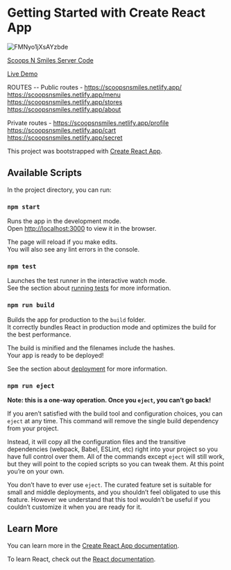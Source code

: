 # Getting Started with Create React App
![FMNyo1jXsAYzbde](https://user-images.githubusercontent.com/93445494/159128040-0e952f37-d887-4447-85fb-b63f900c02ce.jpg)

[Scoops N Smiles Server Code](https://replit.com/@UXNation/scoops-n-smiles-server)

[Live Demo](https://scoopsnsmiles.netlify.app/)

ROUTES --
Public routes -
https://scoopsnsmiles.netlify.app/
https://scoopsnsmiles.netlify.app/menu
https://scoopsnsmiles.netlify.app/stores
https://scoopsnsmiles.netlify.app/about

Private routes -
https://scoopsnsmiles.netlify.app/profile
https://scoopsnsmiles.netlify.app/cart
https://scoopsnsmiles.netlify.app/secret

This project was bootstrapped with [Create React App](https://github.com/facebook/create-react-app).

## Available Scripts

In the project directory, you can run:

### `npm start`

Runs the app in the development mode.\
Open [http://localhost:3000](http://localhost:3000) to view it in the browser.

The page will reload if you make edits.\
You will also see any lint errors in the console.

### `npm test`

Launches the test runner in the interactive watch mode.\
See the section about [running tests](https://facebook.github.io/create-react-app/docs/running-tests) for more information.

### `npm run build`

Builds the app for production to the `build` folder.\
It correctly bundles React in production mode and optimizes the build for the best performance.

The build is minified and the filenames include the hashes.\
Your app is ready to be deployed!

See the section about [deployment](https://facebook.github.io/create-react-app/docs/deployment) for more information.

### `npm run eject`

**Note: this is a one-way operation. Once you `eject`, you can’t go back!**

If you aren’t satisfied with the build tool and configuration choices, you can `eject` at any time. This command will remove the single build dependency from your project.

Instead, it will copy all the configuration files and the transitive dependencies (webpack, Babel, ESLint, etc) right into your project so you have full control over them. All of the commands except `eject` will still work, but they will point to the copied scripts so you can tweak them. At this point you’re on your own.

You don’t have to ever use `eject`. The curated feature set is suitable for small and middle deployments, and you shouldn’t feel obligated to use this feature. However we understand that this tool wouldn’t be useful if you couldn’t customize it when you are ready for it.

## Learn More

You can learn more in the [Create React App documentation](https://facebook.github.io/create-react-app/docs/getting-started).

To learn React, check out the [React documentation](https://reactjs.org/).
